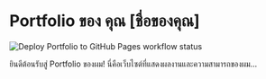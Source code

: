 # Portfolio ของ คุณ [ชื่อของคุณ]

![Deploy Portfolio to GitHub Pages workflow status](https://github.com/Simonepepe8/Simple-portfolio/.github/workflows/deploy.yml/badge.svg)

ยินดีต้อนรับสู่ Portfolio ของผม! นี่คือเว็บไซต์ที่แสดงผลงานและความสามารถของผม...
